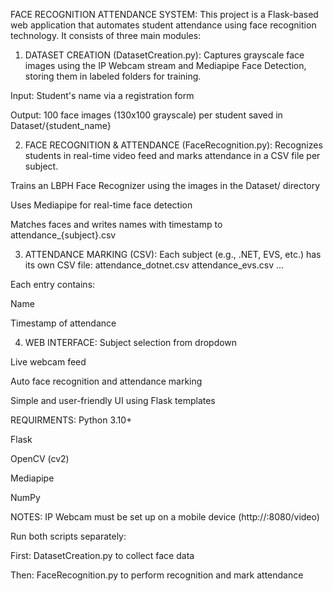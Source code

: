 FACE RECOGNITION ATTENDANCE SYSTEM:
This project is a Flask-based web application that automates student attendance using face recognition technology. It consists of three main modules:

1. DATASET CREATION (DatasetCreation.py):
Captures grayscale face images using the IP Webcam stream and Mediapipe Face Detection, storing them in labeled folders for training.

Input: Student's name via a registration form

Output: 100 face images (130x100 grayscale) per student saved in Dataset/{student_name}

2. FACE RECOGNITION & ATTENDANCE (FaceRecognition.py):
Recognizes students in real-time video feed and marks attendance in a CSV file per subject.

Trains an LBPH Face Recognizer using the images in the Dataset/ directory

Uses Mediapipe for real-time face detection

Matches faces and writes names with timestamp to attendance_{subject}.csv

3. ATTENDANCE MARKING (CSV):
Each subject (e.g., .NET, EVS, etc.) has its own CSV file:
attendance_dotnet.csv
attendance_evs.csv
...

Each entry contains:

Name

Timestamp of attendance

4. WEB INTERFACE:
Subject selection from dropdown

Live webcam feed

Auto face recognition and attendance marking

Simple and user-friendly UI using Flask templates

REQUIRMENTS:
Python 3.10+

Flask

OpenCV (cv2)

Mediapipe

NumPy

NOTES:
IP Webcam must be set up on a mobile device (http://<IP>:8080/video)

Run both scripts separately:

First: DatasetCreation.py to collect face data

Then: FaceRecognition.py to perform recognition and mark attendance
